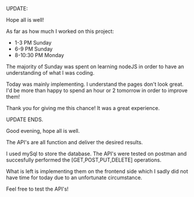 UPDATE: 

Hope all is well!

As far as how much I worked on this project:
* 1-3 PM Sunday
* 6-9 PM Sunday
* 8-10:30 PM Monday

The majority of Sunday was spent on learning nodeJS in order to have an understanding of what I was coding.

Today was mainly implementing. I understand the pages don't look great. I'd be more than happy to spend an hour or 2 tomorrow in order to improve them!

Thank you for giving me this chance!
It was a great experience.

UPDATE ENDS.






Good evening, hope all is well.

The API's are all function and deliver the desired results.

I used mySql to store the database. The API's were tested on postman and succesfully performed the [GET,POST,PUT,DELETE] operations.

What is left is implementing them on the frontend side which I sadly did not have time for today due to an unfortunate circumstance.

Feel free to test the API's!
